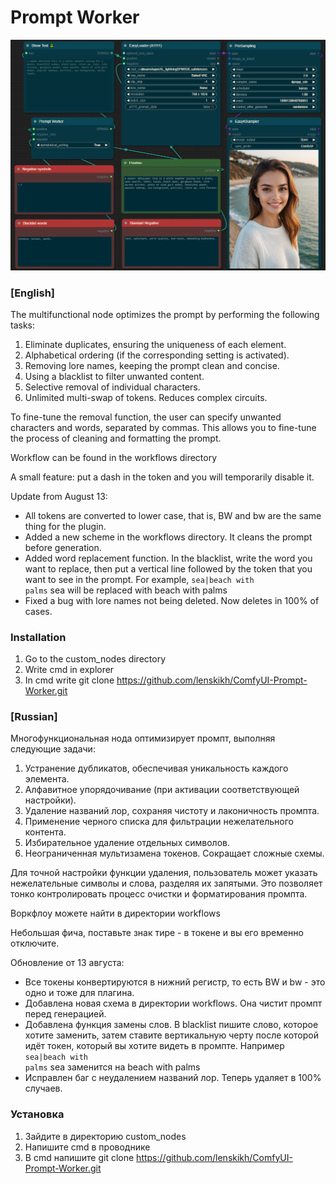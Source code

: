 # Prompt Worker

![Screenshot](/workflows/scr.png)

### [English]

The multifunctional node optimizes the prompt by performing the following tasks:

1. Eliminate duplicates, ensuring the uniqueness of each element.
2. Alphabetical ordering (if the corresponding setting is activated).
3. Removing lore names, keeping the prompt clean and concise.
4. Using a blacklist to filter unwanted content.
5. Selective removal of individual characters.
6. Unlimited multi-swap of tokens. Reduces complex circuits.

To fine-tune the removal function, the user can specify unwanted characters and words, separated by commas. This allows you to fine-tune the process of cleaning and formatting the prompt.

Workflow can be found in the workflows directory

A small feature: put a dash in the token and you will temporarily disable it.

Update from August 13:
* All tokens are converted to lower case, that is, BW and bw are the same thing for the plugin.
* Added a new scheme in the workflows directory. It cleans the prompt before generation.
* Added word replacement function. In the blacklist, write the word you want to replace, then put a vertical line followed by the token that you want to see in the prompt. For example, <code>sea|beach with palms</code> sea will be replaced with beach with palms
* Fixed a bug with lore names not being deleted. Now deletes in 100% of cases.

### Installation

1. Go to the custom_nodes directory
2. Write cmd in explorer
3. In cmd write git clone https://github.com/lenskikh/ComfyUI-Prompt-Worker.git

### [Russian]

Многофункциональная нода оптимизирует промпт, выполняя следующие задачи:

1. Устранение дубликатов, обеспечивая уникальность каждого элемента.
2. Алфавитное упорядочивание (при активации соответствующей настройки).
3. Удаление названий лор, сохраняя чистоту и лаконичность промпта.
4. Применение черного списка для фильтрации нежелательного контента.
5. Избирательное удаление отдельных символов. 
6. Неограниченная мультизамена токенов. Сокращает сложные схемы.

Для точной настройки функции удаления, пользователь может указать нежелательные символы и слова, разделяя их запятыми. Это позволяет тонко контролировать процесс очистки и форматирования промпта.

Воркфлоу можете найти в директории workflows

Небольшая фича, поставьте знак тире - в токене и вы его временно отключите.

Обновление от 13 августа: 
* Все токены конвертируются в нижний регистр, то есть BW и bw - это одно и тоже для плагина.
* Добавлена новая схема в директории workflows. Она чистит промпт перед генерацией.
* Добавлена функция замены слов. В blacklist пишите слово, которое хотите заменить, затем ставите вертикальную черту после которой идёт токен, который вы хотите видеть в промпте. Например <code>sea|beach with palms</code> sea заменится на beach with palms
* Исправлен баг с неудалением названий лор. Теперь удаляет в 100% случаев.

### Установка

1. Зайдите в директорию custom_nodes
2. Напишите cmd в проводнике
3. В cmd напишите git clone https://github.com/lenskikh/ComfyUI-Prompt-Worker.git


